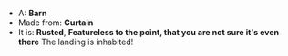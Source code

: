 * A: **Barn**
* Made from: **Curtain**
* It is: **Rusted**, **Featureless to the point, that you are not sure it's even there**
The landing is inhabited!
